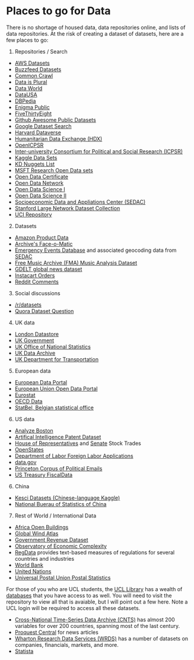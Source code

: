 # Places to go for Data
There is no shortage of housed data, data repositories online, and lists of data repositories. At the risk of creating a dataset of datasets, here are a few places to go:

1. Repositories / Search
  - [AWS Datasets](https://aws.amazon.com/datasets/)
  - [Buzzfeed Datasets](https://github.com/BuzzFeedNews)
  - [Common Crawl](http://commoncrawl.org)
  - [Data is Plural](https://docs.google.com/spreadsheets/d/1wZhPLMCHKJvwOkP4juclhjFgqIY8fQFMemwKL2c64vk/edit#gid=0)
  - [Data World](https://data.world)
  - [DataUSA](http://datausa.io)
  - [DBPedia](http://wiki.dbpedia.org)
  - [Enigma Public](https://public.enigma.com)
  - [FiveThirtyEight](https://data.fivethirtyeight.com)
  - [Github Awesome Public Datasets](https://github.com/caesar0301/awesome-public-datasets)
  - [Google Dataset Search](https://toolbox.google.com/datasetsearch)
  - [Harvard Dataverse](https://dataverse.harvard.edu)
  - [Humanitarian Data Exchange (HDX)](https://data.humdata.org)
  - [OpenICPSR](https://www.openicpsr.org)
  - [Inter-university Consortium for Political and Social Research (ICPSR)](https://www.icpsr.umich.edu/icpsrweb/)
  - [Kaggle Data Sets](https://www.kaggle.com/datasets)
  - [KD Nuggets List](http://www.kdnuggets.com/datasets/index.html)
  - [MSFT Research Open Data sets](https://www.microsoft.com/en-us/research/academic-program/data-science-at-microsoft-research/)
  - [Open Data Certificate](https://certificates.theodi.org/en/datasets)
  - [Open Data Network](https://opendatanetwork.com)
  - [Open Data Science I](https://github.com/datasciencemasters/data)
  - [Open Data Science II](https://github.com/datasciencemasters/go/blob/master/datasets.md)
  - [Socioeconomic Data and Appliations Center (SEDAC)](https://sedac.ciesin.columbia.edu/data/sets/browse)
  - [Stanford Large Network Dataset Collection](http://memetracker.org/data/index.html)
  - [UCI Repository](https://archive.ics.uci.edu/ml/datasets.php)

2. Datasets
  - [Amazon Product Data](http://jmcauley.ucsd.edu/data/amazon/)
  - [Archive's Face-o-Matic](https://archive.org/details/faceomatic)
  - [Emergency Events Database](https://www.emdat.be) and associated geocoding data from [SEDAC](https://sedac.ciesin.columbia.edu/data/set/pend-gdis-1960-2018/data-download)
  - [Free Music Archive (FMA) Music Analysis Dataset](https://github.com/mdeff/fma)
  - [GDELT global news dataset](http://gdeltproject.org)
  - [Instacart Orders](https://www.instacart.com/datasets/grocery-shopping-2017)
  - [Reddit Comments](https://www.reddit.com/r/bigquery/comments/3cej2b/17_billion_reddit_comments_loaded_on_bigquery/)

3. Social discussions
  - [/r/datasets](https://www.reddit.com/r/datasets/search?sort=new&restrict_sr=on&q=flair%3Adataset)
  - [Quora Dataset Question](https://www.quora.com/Where-can-I-find-large-datasets-open-to-the-public)

4. UK data
  - [London Datastore](http://data.london.gov.uk)
  - [UK Government](https://data.gov.uk)
  - [UK Office of National Statistics](https://www.ons.gov.uk)
  - [UK Data Archive](https://www.data-archive.ac.uk)
  - [UK Department for Transportation](https://www.gov.uk/government/organisations/department-for-transport/about/statistics)

5. European data
  - [European Data Portal](https://www.europeandataportal.eu)
  - [European Union Open Data Portal](https://data.europa.eu/euodp/en/data/)
  - [Eurostat](http://ec.europa.eu/eurostat)
  - [OECD Data](https://data.oecd.org)
  - [StatBel, Belgian statistical office](https://statbel.fgov.be/en)

6. US data
  - [Analyze Boston](https://data.boston.gov)
  - [Artifical Intelligence Patent Dataset](https://www.uspto.gov/ip-policy/economic-research/research-datasets/artificial-intelligence-patent-dataset)
  - [House of Representatives](https://housestockwatcher.com) and [Senate](https://senatestockwatcher.com) Stock Trades
  - [OpenStates](https://openstates.org)
  - [Department of Labor Foreign Labor Applications](https://www.dol.gov/agencies/eta/foreign-labor/performance)
  - [data.gov](https://www.data.gov)
  - [Princeton Corpus of Political Emails](https://electionemails2020.org)
  - [US Treasury FiscalData](https://fiscaldata.treasury.gov/datasets/)
  
6. China
  - [Kesci Datasets (Chinese-language Kaggle)](https://www.kesci.com/home/dataset)
  - [National Buerau of Statistics of China](http://data.stats.gov.cn/english/)

7. Rest of World / International Data
  - [Africa Open Buildings](https://sites.research.google/open-buildings/)
  - [Global Wind Atlas](https://globalwindatlas.info)
  - [Government Revenue Dataset](https://www.wider.unu.edu/project/government-revenue-dataset)
  - [Observatory of Economic Complexity](https://oec.world)
  - [RegData](https://www.quantgov.org/download-data) provides text-based measures of regulations for several countries and industries
  - [World Bank](https://data.worldbank.org)
  - [United Nations](http://data.un.org)
  - [Universal Postal Union Postal Statistics](https://www.upu.int/en/Universal-Postal-Union/Activities/Research-Publications/Postal-Statistics#query-the-database-)


For those of you who are UCL students, the [UCL Library](https://www.ucl.ac.uk/library/) has a wealth of [databases](https://library-guides.ucl.ac.uk/az.php) that you have access to as well. You will need to visit the repository to view all that is avaiable, but I will point out a few here. Note a UCL login will be required to access all these datasets.
  - [Cross-National Time-Series Data Archive (CNTS)](http://libproxy.ucl.ac.uk/login?url=https://www.databanksinternational.com/DATA_with_LINKS/) has almost 200 variables for over 200 countries, spanning most of the last century.
  - [Proquest Central](http://libproxy.ucl.ac.uk/login?url=https://search.proquest.com/pqcentral/advanced?) for news articles
  - [Wharton Research Data Services (WRDS)](http://wrds-web.wharton.upenn.edu/) has a number of datasets on companies, financials, markets, and more.
  - [Statista](http://libproxy.ucl.ac.uk/login?url=https://www.statista.com/)